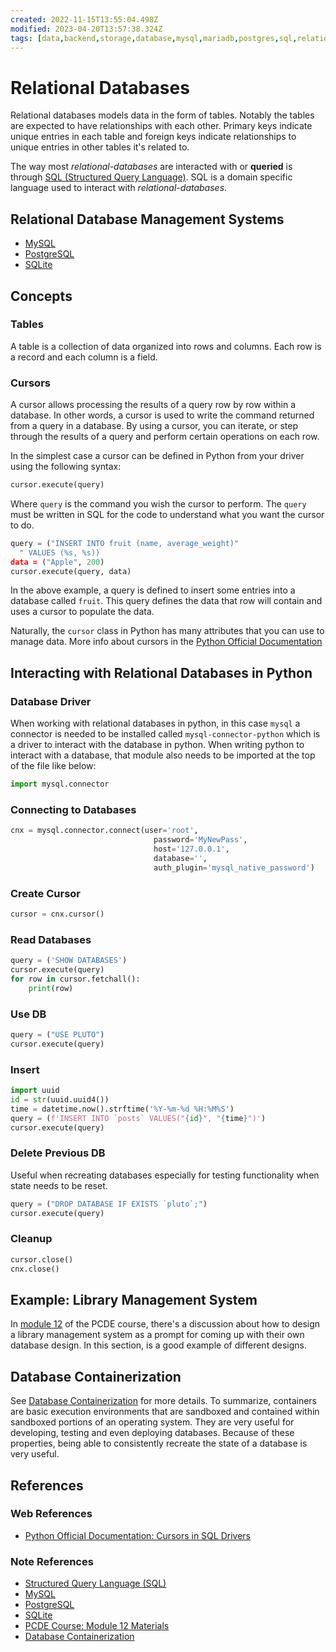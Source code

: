 ```yaml
---
created: 2022-11-15T13:55:04.498Z
modified: 2023-04-20T13:57:38.324Z
tags: [data,backend,storage,database,mysql,mariadb,postgres,sql,relational,pcde]
---
```

# Relational Databases

Relational databases models data in the form of tables.
Notably the tables are expected to have relationships with each other.
Primary keys indicate unique entries in each table and
foreign keys indicate relationships to unique entries in
other tables it's related to.

The way most *relational-databases* are interacted with or **queried** is through
[SQL (Structured Query Language)][-sql].
SQL is a domain specific language used to interact with *relational-databases*.

## Relational Database Management Systems

* [MySQL][-mysql]
* [PostgreSQL][-postgres]
* [SQLite][-sqlite]

## Concepts

### Tables

A table is a collection of data organized into rows and columns.
Each row is a record and each column is a field.

### Cursors

A cursor allows processing the results of a query row by row within a database.
In other words, a cursor is used to write the command returned from
a query in a database.
By using a cursor, you can iterate,
or step through the results of a query and perform certain operations on each row.

In the simplest case a cursor can be defined in Python from your driver using the following syntax:

```python
cursor.execute(query)
```

Where `query` is the command you wish the cursor to perform.
The `query` must be written in SQL for
the code to understand what you want the cursor to do.

```python
query = ("INSERT INTO fruit (name, average_weight)"
  " VALUES (%s, %s))
data = ("Apple", 200)
cursor.execute(query, data)
```

In the above example,
a query is defined to insert some entries into a database called `fruit`.
This query defines the data that row will contain and
uses a cursor to populate the data.

Naturally, the `cursor` class in Python has many attributes that you can use to
manage data.
More info about cursors in the [Python Official Documentation][python-official-cursor]

## Interacting with Relational Databases in Python

### Database Driver

When working with relational databases in python,
in this case `mysql` a connector is needed to
be installed called `mysql-connector-python` which is a driver to
interact with the database in python.
When writing python to interact with a database,
that module also needs to be imported at the top of the file like below:

```python
import mysql.connector
```

### Connecting to Databases

```python
cnx = mysql.connector.connect(user='root',
                                password='MyNewPass',
                                host='127.0.0.1',
                                database='',
                                auth_plugin='mysql_native_password')
```

### Create Cursor

```python
cursor = cnx.cursor()
```

### Read Databases

```python
query = ('SHOW DATABASES')
cursor.execute(query)
for row in cursor.fetchall():
    print(row)
```

### Use DB

```python
query = ("USE PLUTO")
cursor.execute(query)
```

### Insert

```python
import uuid
id = str(uuid.uuid4())
time = datetime.now().strftime('%Y-%m-%d %H:%M%S')
query = (f'INSERT INTO `posts` VALUES("{id}", "{time}")')
cursor.execute(query)
```

### Delete Previous DB

Useful when recreating databases especially for testing functionality when state needs to be reset.

```python
query = ("DROP DATABASE IF EXISTS `pluto`;")
cursor.execute(query)
```

### Cleanup

```python
cursor.close()
cnx.close()
```

## Example: Library Management System

In [module 12][-pcde-mod12] of the PCDE course,
there's a discussion about how to design a library management system as a prompt
for coming up with their own database design.
In this section, is a good example of different designs.

## Database Containerization

See [Database Containerization][-container] for more details.
To summarize, containers are basic execution environments that
are sandboxed and contained within sandboxed portions of an operating system.
They are very useful for developing, testing and even deploying databases.
Because of these properties,
being able to consistently recreate the state of a database is very useful.

## References

### Web References

* [Python Official Documentation: Cursors in SQL Drivers][python-official-cursor]
<!-- Hidden References -->
[python-official-cursor]: https://www.psycopg.org/docs/cursor.html "Python Official Documentation: Cursors in SQL Drivers"

### Note References

* [Structured Query Language (SQL)][-sql]
* [MySQL][-mysql]
* [PostgreSQL][-postgres]
* [SQLite][-sqlite]
* [PCDE Course: Module 12 Materials][-pcde-mod12]
* [Database Containerization][-container]

<!-- Hidden Reference Links Below Here -->
[-sql]: sql.md "Structured Query Language (SQL)"
[-pcde-mod12]: ./pcde-module12-content.md "PCDE Course: Module 12 Materials"
[-container]: ./database-continerization.md "Database Containerization"
[-mysql]: mysql.md "MySQL"
[-postgres]: postgres.md "PostgreSQL"
[-sqlite]: sqlite.md "SQLite (Embedded Relational Database)"
